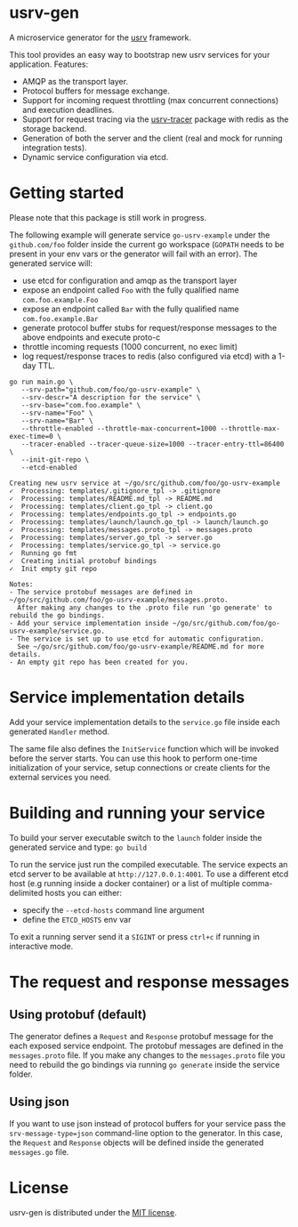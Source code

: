 # usrv-gen

A microservice generator for the [usrv](https://github.com/achilleasa/usrv) framework.

This tool provides an easy way to bootstrap new usrv services for your application. Features:
- AMQP as the transport layer.
- Protocol buffers for message exchange.
- Support for incoming request throttling (max concurrent connections) and execution deadlines.
- Support for request tracing via the [usrv-tracer](https://github.com/achilleasa/usrv-tracer) package with redis as the storage backend.
- Generation of both the server and the client (real and mock for running integration tests).
- Dynamic service configuration via etcd.

# Getting started

Please note that this package is still work in progress.

The following example will generate service `go-usrv-example` under the `github.com/foo` folder inside the current
go workspace (`GOPATH` needs to be present in your env vars or the generator will fail with an error). The generated
service will:
- use etcd for configuration and amqp as the transport layer
- expose an endpoint called `Foo` with the fully qualified name `com.foo.example.Foo`
- expose an endpoint called `Bar` with the fully qualified name `com.foo.example.Bar`
- generate protocol buffer stubs for request/response messages to the above endpoints and execute proto-c
- throttle incoming requests (1000 concurrent, no exec limit)
- log request/response traces to redis (also configured via etcd) with a 1-day TTL.

```
go run main.go \
   --srv-path="github.com/foo/go-usrv-example" \
   --srv-descr="A description for the service" \
   --srv-base="com.foo.example" \
   --srv-name="Foo" \
   --srv-name="Bar" \
   --throttle-enabled --throttle-max-concurrent=1000 --throttle-max-exec-time=0 \
   --tracer-enabled --tracer-queue-size=1000 --tracer-entry-ttl=86400 \
   --init-git-repo \
   --etcd-enabled

Creating new usrv service at ~/go/src/github.com/foo/go-usrv-example
✓  Processing: templates/.gitignore_tpl -> .gitignore
✓  Processing: templates/README.md_tpl -> README.md
✓  Processing: templates/client.go_tpl -> client.go
✓  Processing: templates/endpoints.go_tpl -> endpoints.go
✓  Processing: templates/launch/launch.go_tpl -> launch/launch.go
✓  Processing: templates/messages.proto_tpl -> messages.proto
✓  Processing: templates/server.go_tpl -> server.go
✓  Processing: templates/service.go_tpl -> service.go
✓  Running go fmt
✓  Creating initial protobuf bindings
✓  Init empty git repo

Notes:
- The service protobuf messages are defined in ~/go/src/github.com/foo/go-usrv-example/messages.proto.
  After making any changes to the .proto file run 'go generate' to rebuild the go bindings.
- Add your service implementation inside ~/go/src/github.com/foo/go-usrv-example/service.go.
- The service is set up to use etcd for automatic configuration.
  See ~/go/src/github.com/foo/go-usrv-example/README.md for more details.
- An empty git repo has been created for you.
```

# Service implementation details

Add your service implementation details to the `service.go` file inside each generated `Handler` method.

The same file also defines the `InitService` function which will be invoked before the server starts.
You can use this hook  to perform one-time initialization of your service, setup connections or create
clients for the external services you need.

# Building and running your service

To build your server executable switch to the `launch` folder inside the generated service and type:
`go build`

To run the service just run the compiled executable. The service expects an etcd server to be available at
`http://127.0.0.1:4001`. To use a different etcd host (e.g running inside a docker container) or a list
 of multiple comma-delimited hosts you can either:
- specify the `--etcd-hosts` command line argument
- define the `ETCD_HOSTS` env var

To exit a running server send it a `SIGINT` or press `ctrl+c` if running in interactive mode.

# The request and response messages

## Using protobuf (default)
The generator defines a `Request` and `Response` protobuf message for the each exposed service endpoint. The protobuf
messages are defined in the `messages.proto` file. If you make any changes to the `messages.proto` file you need to
rebuild the go bindings via running `go generate` inside the service folder.

## Using json

If you want to use json instead of protocol buffers for your service pass the
`srv-message-type=json` command-line option to the generator. In this case, the `Request` and
`Response` objects will be defined inside the generated `messages.go` file.

# License

usrv-gen is distributed under the [MIT license](https://github.com/achilleasa/usrv-genr/blob/master/LICENSE).
